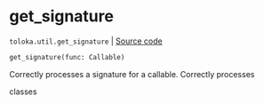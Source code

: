 # get_signature
`toloka.util.get_signature` | [Source code](https://github.com/Toloka/toloka-kit/blob/v1.2.2/src/util/__init__.py#L48)

```python
get_signature(func: Callable)
```

Correctly processes a signature for a callable. Correctly processes


classes

